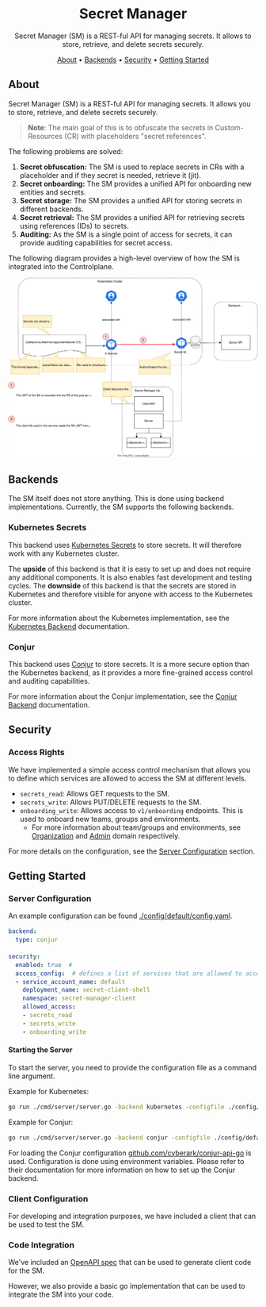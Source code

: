 <!--
Copyright 2025 Deutsche Telekom IT GmbH

SPDX-License-Identifier: Apache-2.0
-->

<p align="center">
  <h1 align="center">Secret Manager</h1>
</p>

<p align="center">
  Secret Manager (SM) is a REST-ful API for managing secrets. It allows to store, retrieve, and delete secrets securely.
</p>

<p align="center">
  <a href="#about">About</a> •
  <a href="#backends">Backends</a> •
  <a href="#security">Security</a> •
  <a href="#getting-started">Getting Started</a>
</p>

## About

Secret Manager (SM) is a REST-ful API for managing secrets. It allows you to store, retrieve, and delete secrets securely. 

> **Note**: The main goal of this is to obfuscate the secrets in Custom-Resources (CR) with placeholders "secret references".

The following problems are solved:

1. **Secret obfuscation:** The SM is used to replace secrets in CRs with a placeholder and if they secret is needed, retrieve it (jit).
2. **Secret onboarding:** The SM provides a unified API for onboarding new entities and secrets.
3. **Secret storage:** The SM provides a unified API for storing secrets in different backends.
4. **Secret retrieval:** The SM provides a unified API for retrieving secrets using references (IDs) to secrets.
5. **Auditing:** As the SM is a single point of access for secrets, it can provide auditing capabilities for secret access.

The following diagram provides a high-level overview of how the SM is integrated into the Controlplane.

![Architecture Diagram](docs/overview.drawio.svg)


## Backends

The SM itself does not store anything. This is done using backend implementations.
Currently, the SM supports the following backends.

### Kubernetes Secrets

This backend uses [Kubernetes Secrets](https://kubernetes.io/docs/concepts/configuration/secret/) to store secrets. 
It will therefore work with any Kubernetes cluster. 

The **upside** of this backend is that it is easy to set up and does not require any additional components. It is also enables fast development and testing cycles.
The **downside** of this backend is that the secrets are stored in Kubernetes and therefore visible for anyone with access to the Kubernetes cluster.

For more information about the Kubernetes implementation, see the [Kubernetes Backend](./pkg/backend/kubernetes/README.md) documentation.

### Conjur

This backend uses [Conjur](https://www.conjur.org/) to store secrets. 
It is a more secure option than the Kubernetes backend, as it provides a more fine-grained access control and auditing capabilities.

For more information about the Conjur implementation, see the [Conjur Backend](./pkg/backend/conjur/README.md) documentation.

## Security

### Access Rights

We have implemented a simple access control mechanism that allows you to define which services are allowed to access the SM at different levels.

* `secrets_read`: Allows GET requests to the SM.
* `secrets_write`: Allows PUT/DELETE requests to the SM.
* `onboarding_write`: Allows access to `v1/onboarding` endpoints. This is used to onboard new teams, groups and environments.
  * For more information about team/groups and environments, see [Organization](../organization/README.md) and [Admin](../admin/README.md) domain respectively.

For more details on the configuration, see the [Server Configuration](#server-configuration) section.

## Getting Started

### Server Configuration
An example configuration can be found [./config/default/config.yaml](./config/default/config.yaml).

```yaml
backend:
  type: conjur

security:
  enabled: true  # 
  access_config:  # defines a list of services that are allowed to access the SM
  - service_account_name: default
    deployment_name: secret-client-shell
    namespace: secret-manager-client
    allowed_access: 
    - secrets_read
    - secrets_write
    - onboarding_write
```

#### Starting the Server
To start the server, you need to provide the configuration file as a command line argument.

Example for Kubernetes:

```bash
go run ./cmd/server/server.go -backend kubernetes -configfile ./config/default/config.yaml
```

Example for Conjur:

```bash
go run ./cmd/server/server.go -backend conjur -configfile ./config/default/config.yaml
```

For loading the Conjur configuration [github.com/cyberark/conjur-api-go](https://github.com/cyberark/conjur-api-go) is used. 
Configuration is done using environment variables. Please refer to their documentation for more information on how to set up the Conjur backend.


### Client Configuration

For developing and integration purposes, we have included a client that can be used to test the SM. 


### Code Integration
We've included an [OpenAPI spec](./api/openapi.yaml) that can be used to generate client code for the SM.

However, we also provide a basic go implementation that can be used to integrate the SM into your code.


